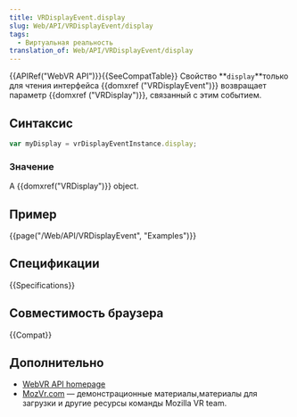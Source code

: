 ```yaml
---
title: VRDisplayEvent.display
slug: Web/API/VRDisplayEvent/display
tags:
  - Виртуальная реальность
translation_of: Web/API/VRDisplayEvent/display
---
```

{{APIRef("WebVR API")}}{{SeeCompatTable}}
Свойство **`display`**только для чтения интерфейса {{domxref ("VRDisplayEvent")}} возвращает параметр {{domxref ("VRDisplay")}}, связанный с этим событием.

## Синтаксис

```js
var myDisplay = vrDisplayEventInstance.display;
```

### Значение

A {{domxref("VRDisplay")}} object.

## Пример

{{page("/Web/API/VRDisplayEvent", "Examples")}}

## Спецификации

{{Specifications}}

## Совместимость браузера

{{Compat}}

## Дополнительно

- [WebVR API homepage](/ru/docs/Web/API/WebVR_API)
- [MozVr.com](http://mozvr.com/) — демонстрационные материалы,материалы для загрузки и другие ресурсы команды Mozilla VR team.
